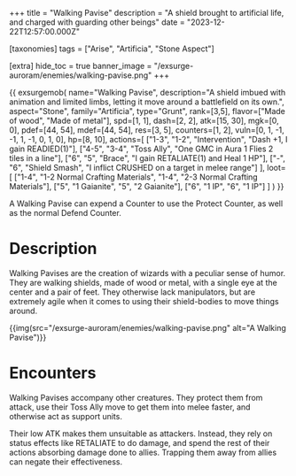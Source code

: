 +++
title = "Walking Pavise"
description = "A shield brought to artificial life, and charged with guarding other beings"
date = "2023-12-22T12:57:00.000Z"

[taxonomies]
tags = ["Arise", "Artificia", "Stone Aspect"]

[extra]
hide_toc = true
banner_image = "/exsurge-auroram/enemies/walking-pavise.png"
+++

{{ exsurgemob(
    name="Walking Pavise",
    description="A shield imbued with animation and limited limbs, letting it move around a battlefield on its own.",
    aspect="Stone",
    family="Artificia",
    type="Grunt",
    rank=[3,5],
    flavor=["Made of wood", "Made of metal"],
    spd=[1, 1],
    dash=[2, 2],
    atk=[15, 30],
    mgk=[0, 0],
    pdef=[44, 54],
    mdef=[44, 54],
    res=[3, 5],
    counters=[1, 2],
    vuln=[0, 1, -1, -1, 1, -1, 0, 1, 0],
    hp=[8, 10],
    actions=[
        ["1-3", "1-2", "Intervention", "Dash +1, I gain READIED(1)"],
        ["4-5", "3-4", "Toss Ally", "One GMC in Aura 1 Flies 2 tiles in a line"],
        ["6", "5", "Brace", "I gain RETALIATE(1) and Heal 1 HP"],
        ["-", "6", "Shield Smash", "I inflict CRUSHED on a target in melee range"]
    ],
    loot=[
        ["1-4", "1-2 Normal Crafting Materials", "1-4", "2-3 Normal Crafting Materials"],
        ["5", "1 Gaianite", "5", "2 Gaianite"],
        ["6", "1 IP", "6", "1 IP"]
    ]
) }}

A Walking Pavise can expend a Counter to use the Protect Counter, as well as the normal Defend Counter.

# Description

Walking Pavises are the creation of wizards with a peculiar sense of humor.
They are walking shields, made of wood or metal, with a single eye at the center and a pair of feet.
They otherwise lack manipulators, but are extremely agile when it comes to using their shield-bodies to move things around.

{{img(src="/exsurge-auroram/enemies/walking-pavise.png" alt="A Walking Pavise")}}

# Encounters

Walking Pavises accompany other creatures.
They protect them from attack, use their Toss Ally move to get them into melee faster,
and otherwise act as support units.

Their low ATK makes them unsuitable as attackers.
Instead, they rely on status effects like RETALIATE to do damage,
and spend the rest of their actions absorbing damage done to allies.
Trapping them away from allies can negate their effectiveness.